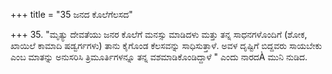 +++
title = "35 ಜನದ ಕೊಲೆಗೆಲಸದ"

+++
35. "ಮೃತ್ಯು ದೇವತೆಯು ಜನರ ಕೊಲೆಗೆ ಮನಸ್ಸು ಮಾಡಿದಳು ಮತ್ತು  ತನ್ನ ಸಾಧನಗಳೊಂದಿಗೆ (ಶೋಕ, ಖಾಯಿಲೆ ಕಾಮಾದಿ ಷಡ್ವರ್ಗಗಳು) ತಾನು ಕೈಗೊಂಡ ಕೆಲಸವನ್ನು ಸಾಧಿಸುತ್ತಾಳೆ. ಅವಳ ದೃಷ್ಟಿಗೆ ಬಿದ್ದವರು ಸಾಯಬೇಕು ಎಂಬ ಮಾತನ್ನು ಅನುಸರಿಸಿ ತ್ರಿಮೂರ್ತಿಗಳನ್ನೂ ತನ್ನ ವಶಮಾಡಿಕೊಂಡಿದ್ದಾಳೆ " ಎಂದು ನಾರದÀ ಮುನಿ ನುಡಿದ.